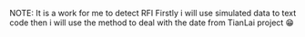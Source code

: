 NOTE:
It is a work for me to detect RFI
Firstly i will use simulated data to text code
then i will use the method to deal with the date from TianLai project
😁
